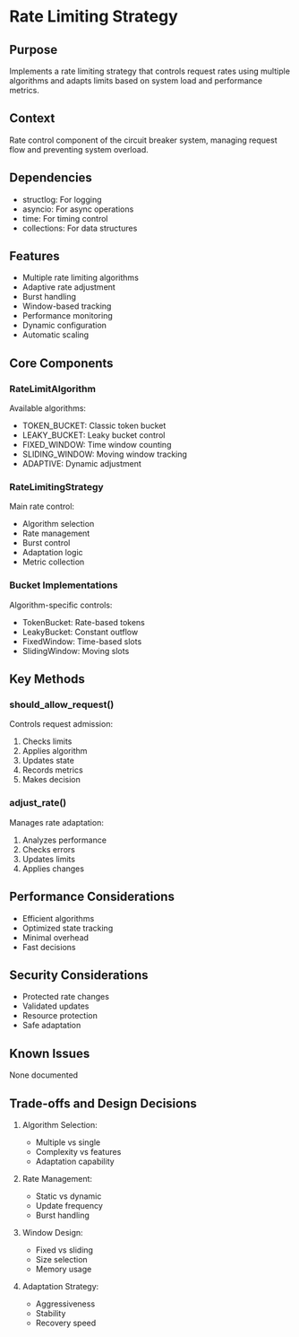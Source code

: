 # Rate Limiting Strategy

## Purpose

Implements a rate limiting strategy that controls request rates using multiple algorithms and adapts limits based on system load and performance metrics.

## Context

Rate control component of the circuit breaker system, managing request flow and preventing system overload.

## Dependencies

- structlog: For logging
- asyncio: For async operations
- time: For timing control
- collections: For data structures

## Features

- Multiple rate limiting algorithms
- Adaptive rate adjustment
- Burst handling
- Window-based tracking
- Performance monitoring
- Dynamic configuration
- Automatic scaling

## Core Components

### RateLimitAlgorithm

Available algorithms:

- TOKEN_BUCKET: Classic token bucket
- LEAKY_BUCKET: Leaky bucket control
- FIXED_WINDOW: Time window counting
- SLIDING_WINDOW: Moving window tracking
- ADAPTIVE: Dynamic adjustment

### RateLimitingStrategy

Main rate control:

- Algorithm selection
- Rate management
- Burst control
- Adaptation logic
- Metric collection

### Bucket Implementations

Algorithm-specific controls:

- TokenBucket: Rate-based tokens
- LeakyBucket: Constant outflow
- FixedWindow: Time-based slots
- SlidingWindow: Moving slots

## Key Methods

### should_allow_request()

Controls request admission:

1. Checks limits
2. Applies algorithm
3. Updates state
4. Records metrics
5. Makes decision

### adjust_rate()

Manages rate adaptation:

1. Analyzes performance
2. Checks errors
3. Updates limits
4. Applies changes

## Performance Considerations

- Efficient algorithms
- Optimized state tracking
- Minimal overhead
- Fast decisions

## Security Considerations

- Protected rate changes
- Validated updates
- Resource protection
- Safe adaptation

## Known Issues

None documented

## Trade-offs and Design Decisions

1. Algorithm Selection:

   - Multiple vs single
   - Complexity vs features
   - Adaptation capability

2. Rate Management:

   - Static vs dynamic
   - Update frequency
   - Burst handling

3. Window Design:

   - Fixed vs sliding
   - Size selection
   - Memory usage

4. Adaptation Strategy:
   - Aggressiveness
   - Stability
   - Recovery speed
